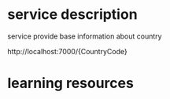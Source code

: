 # service description

service provide base information about country

http://localhost:7000/{CountryCode}  


# learning resources
